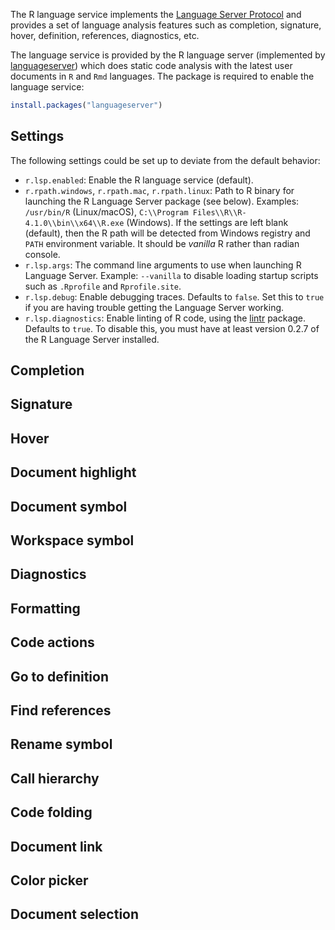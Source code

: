 The R language service implements the [Language Server Protocol](https://microsoft.github.io/language-server-protocol/specifications/specification-current/) and provides a set of language analysis features such as completion, signature, hover, definition, references, diagnostics, etc.

The language service is provided by the R language server (implemented by [languageserver](https://github.com/REditorSupport/languageserver)) which does static code analysis with the latest user documents in `R` and `Rmd` languages. The package is required to enable the language service:

```r
install.packages("languageserver")
```

## Settings

The following settings could be set up to deviate from the default behavior:

- `r.lsp.enabled`: Enable the R language service (default).
- `r.rpath.windows`, `r.rpath.mac`, `r.rpath.linux`: Path to R binary for launching the R Language Server package (see below). Examples: `/usr/bin/R` (Linux/macOS), `C:\\Program Files\\R\\R-4.1.0\\bin\\x64\\R.exe` (Windows). If the settings are left blank (default), then the R path will be detected from Windows registry and `PATH` environment variable. It should be *vanilla* R rather than radian console.
- `r.lsp.args`: The command line arguments to use when launching R Language Server. Example: `--vanilla` to disable loading startup scripts such as `.Rprofile` and `Rprofile.site`.
- `r.lsp.debug`: Enable debugging traces. Defaults to `false`. Set this to `true` if you are having trouble getting the Language Server working.
- `r.lsp.diagnostics`: Enable linting of R code, using the [lintr](https://github.com/jimhester/lintr) package. Defaults to `true`. To disable this, you must have at least version 0.2.7 of the R Language Server installed.

## Completion

## Signature

## Hover

## Document highlight

## Document symbol

## Workspace symbol

## Diagnostics

## Formatting

## Code actions

## Go to definition

## Find references

## Rename symbol

## Call hierarchy

## Code folding

## Document link

## Color picker

## Document selection

